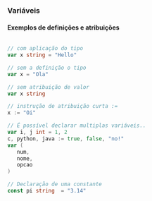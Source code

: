 ### Variáveis

#### Exemplos de definições e  atribuições

<!--MAIN_BEGIN-->
```go

// com aplicação do tipo
var x string = "Hello"

// sem a definição o tipo
var x = "Ola"

// sem atribuição de valor
var x string

// instrução de atribuição curta :=
x := "Oi"

// É possível declarar multiplas variáveis..
var i, j int = 1, 2
c, python, java := true, false, "no!"
var (
   num,
   nome,
   opcao
)

// Declaração de uma constante
const pi string  = "3.14"

```
<!--MAIN_END-->
